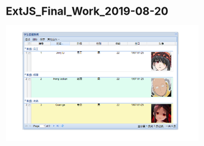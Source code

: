 # ExtJS_Final_Work_2019-08-20

![Image text](https://github.com/tjslzz/ExtJS_Final_Work_2019-08-20/blob/master/screenshut.png)
